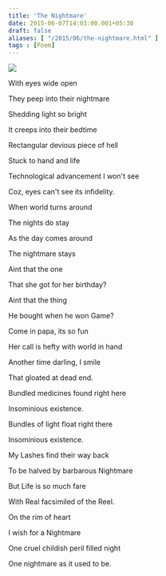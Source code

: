 ```yaml
---
title: 'The Nightmare'
date: 2015-06-07T14:03:00.001+05:30
draft: false
aliases: [ "/2015/06/the-nightmare.html" ]
tags : [Poem]
---
```


![](https://images.universityherald.com/data/images/full/2655/previous-studies-showed-that-frequent-cell-phone-use-is-linked-to-anxiety-lower-grades-and-reduced-happiness.jpg?w=600)

  
With eyes wide open

They peep into their nightmare

Shedding light so bright

It creeps into their bedtime

  

Rectangular devious piece of hell

Stuck to hand and life

Technological advancement I won't see

Coz, eyes can't see its infidelity.

  

When world turns around

The nights do stay

As the day comes around

The nightmare stays

  

Aint that the one

That she got for her birthday?

Aint that the thing

He bought when he won Game?

  

Come in papa, its so fun

Her call is hefty with world in hand

Another time darling, I smile

That gloated at dead end.

  

Bundled medicines found right here

Insominious existence.

Bundles of light float right there

Insominious existence.

  

My Lashes find their way back

To be halved by barbarous Nightmare

But Life is so much fare

With Real facsimiled of the Reel.

  

On the rim of heart

I wish for a Nightmare

One cruel childish peril filled night

One nightmare as it used to be.
